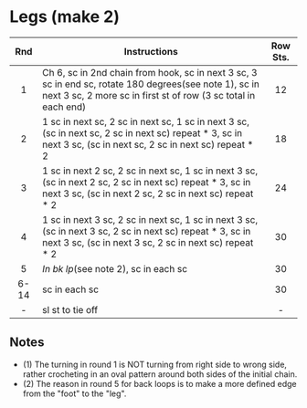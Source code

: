 # Legs (make 2)

Rnd | Instructions | Row Sts.
:-: | ------------ | :------:
1   | Ch 6, sc in 2nd chain from hook, sc in next 3 sc, 3 sc in end sc, rotate 180 degrees(see note 1), sc in next 3 sc, 2 more sc in first st of row (3 sc total in each end) | 12
2   | 1 sc in next sc, 2 sc in next sc, 1 sc in next 3 sc, (sc in next sc, 2 sc in next sc) repeat * 3, sc in next 3 sc, (sc in next sc, 2 sc in next sc) repeat * 2 | 18
3   | 1 sc in next 2 sc, 2 sc in next sc, 1 sc in next 3 sc, (sc in next 2 sc, 2 sc in next sc) repeat * 3, sc in next 3 sc, (sc in next 2 sc, 2 sc in next sc) repeat * 2 | 24
4   | 1 sc in next 3 sc, 2 sc in next sc, 1 sc in next 3 sc, (sc in next 3 sc, 2 sc in next sc) repeat * 3, sc in next 3 sc, (sc in next 3 sc, 2 sc in next sc) repeat * 2 | 30
5   | *In bk lp*(see note 2), sc in each sc | 30
6-14| sc in each sc | 30
\-  | sl st to tie off | \-

## Notes

- (1) The turning in round 1 is NOT turning from right side to wrong side, rather crocheting in an oval pattern around both sides of the initial chain.
- (2) The reason in round 5 for back loops is to make a more defined edge from the "foot" to the "leg".
